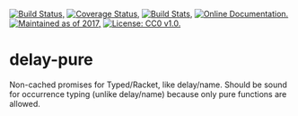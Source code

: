 [![Build Status,](https://img.shields.io/travis/jsmaniac/delay-pure/master.svg)](https://travis-ci.org/jsmaniac/delay-pure)
[![Coverage Status,](https://img.shields.io/coveralls/jsmaniac/delay-pure/master.svg)](https://coveralls.io/github/jsmaniac/delay-pure)
[![Build Stats,](https://img.shields.io/badge/build-stats-blue.svg)](http://jsmaniac.github.io/travis-stats/#jsmaniac/delay-pure)
[![Online Documentation.](https://img.shields.io/badge/docs-online-blue.svg)](http://docs.racket-lang.org/delay-pure/)
[![Maintained as of 2017,](https://img.shields.io/maintenance/yes/2017.svg)](https://github.com/jsmaniac/delay-pure/issues)
[![License: CC0 v1.0.](https://img.shields.io/badge/license-CC0-blue.svg)](https://creativecommons.org/publicdomain/zero/1.0/)

delay-pure
==========

Non-cached promises for Typed/Racket, like delay/name. Should be sound for
occurrence typing (unlike delay/name) because only pure functions are allowed.
